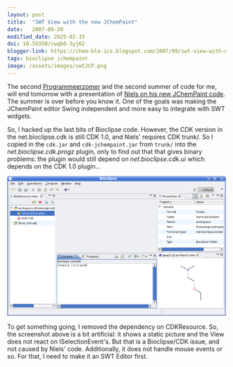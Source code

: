 ```yaml
---
layout: post
title:  "SWT View with the new JChemPaint"
date:   2007-09-20
modified_date: 2025-02-15
doi: 10.59350/cwqb0-3yj62
blogger-link: https://chem-bla-ics.blogspot.com/2007/09/swt-view-with-new-jchempaint.html
tags: bioclipse jchempaint
image: /assets/images/swtJCP.png
---
```


The second [Programmeerzomer](http://programmeerzomer.nl/) and the second summer of code for me, will end tomorrow with a presentation of
[Niels on his new JChemPaint code](http://progz-jchem.blogspot.com/). The summer is over before you know it. One of the goals was
making the JChemPaint editor Swing independent and more easy to integrate with SWT widgets.

So, I hacked up the last bits of Bioclipse code. However, the CDK version in the net.bioclipse.cdk is still CDK 1.0, and Niels'
requires CDK trunk/. So I copied in the `cdk.jar` and `cdk-jchempaint.jar` from `trunk/` into the *net.bioclipse.cdk.progz*
plugin, only to find out that that gives binary problems: the plugin would still depend on *net.bioclipse.cdk.ui* which depends
on the CDK 1.0 plugin...

![](/assets/images/swtJCP.png)

To get something going, I removed the dependency on CDKResource. So, the screenshot above is a bit artificial: it shows a
static picture and the View does not react on ISelectionEvent's. But that is a Bioclipse/CDK issue, and not caused by Niels'
code. Additionally, it does not handle mouse events or so. For that, I need to make it an SWT Editor first.
